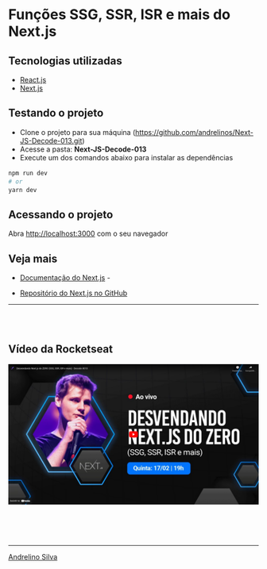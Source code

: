 # Funções SSG, SSR, ISR e mais do Next.js

## Tecnologias utilizadas

- [React.js](https://reactjs.org/)
- [Next.js](https://nextjs.org/)

## Testando o projeto

- Clone o projeto para sua máquina (<https://github.com/andrelinos/Next-JS-Decode-013.git>)
- Acesse a pasta: **Next-JS-Decode-013**
- Execute um dos comandos abaixo para instalar as dependências

```bash
npm run dev
# or
yarn dev
```

## Acessando o projeto

Abra [http://localhost:3000](http://localhost:3000) com o seu navegador

## Veja mais

- [Documentação do Next.js](https://nextjs.org/docs) -

- [Repositório do Next.js no GitHub](https://github.com/vercel/next.js/)

---

<br>
<br>

## Vídeo da Rocketseat

[<img src="print.png" alt="Vídeo aula" />](https://www.youtube.com/embed/2LS6rP3ykJk)

<br>
<br>
<br>

---

[Andrelino Silva](https://github.com/andrelinos)
